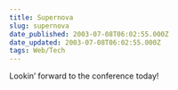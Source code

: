 ```yaml
---
title: Supernova
slug: supernova
date_published: 2003-07-08T06:02:55.000Z
date_updated: 2003-07-08T06:02:55.000Z
tags: Web/Tech
---
```


Lookin’ forward to the conference today!
